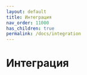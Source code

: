 ```yaml
---
layout: default
title: Интеграция
nav_order: 11000
has_children: true
permalink: /docs/integration
---
```


# Интеграция
